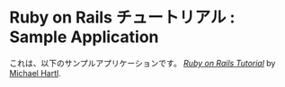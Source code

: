 # Ruby on Rails チュートリアル : Sample Application

これは、以下のサンプルアプリケーションです。
[*Ruby on Rails Tutorial*](http://railstutorial.jp/)
by [Michael Hartl](http://michaelhartl.com/).